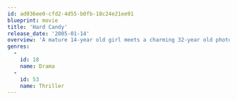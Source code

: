 ```yaml
---
id: ad036ee0-cfd2-4d55-b0fb-18c24e21ee91
blueprint: movie
title: 'Hard Candy'
release_date: '2005-01-14'
overview: 'A mature 14-year old girl meets a charming 32-year old photographer on the Internet. Suspecting that he is a pedophile, she goes to his home in an attempt to expose him.'
genres:
  -
    id: 18
    name: Drama
  -
    id: 53
    name: Thriller
---
```

